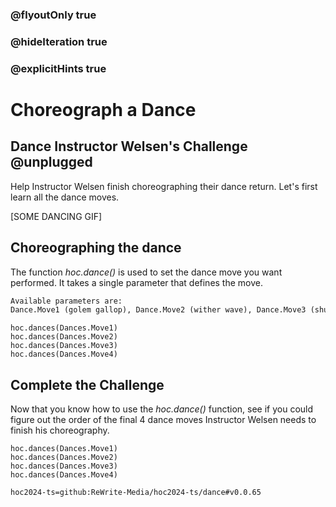 ### @flyoutOnly true
### @hideIteration true
### @explicitHints true

# Choreograph a Dance

## Dance Instructor Welsen's Challenge @unplugged
Help Instructor Welsen finish choreographing their dance return. Let's first learn all the dance moves.

[SOME DANCING GIF]

## Choreographing the dance
The function *hoc.dance()* is used to set the dance move you want performed. It takes a single parameter that defines the move. 

```python
Available parameters are:
Dance.Move1 (golem gallop), Dance.Move2 (wither wave), Dance.Move3 (shulker shuffle), Dance.Move4 (mushroom march)
```

```python-template
hoc.dances(Dances.Move1)
hoc.dances(Dances.Move2)
hoc.dances(Dances.Move3)
hoc.dances(Dances.Move4)
```

## Complete the Challenge 
Now that you know how to use the *hoc.dance()* function, see if you could figure out the order of the final 4 dance moves Instructor Welsen needs to finish his choreography.


```python-template
hoc.dances(Dances.Move1)
hoc.dances(Dances.Move2)
hoc.dances(Dances.Move3)
hoc.dances(Dances.Move4)
```

```package
hoc2024-ts=github:ReWrite-Media/hoc2024-ts/dance#v0.0.65
```